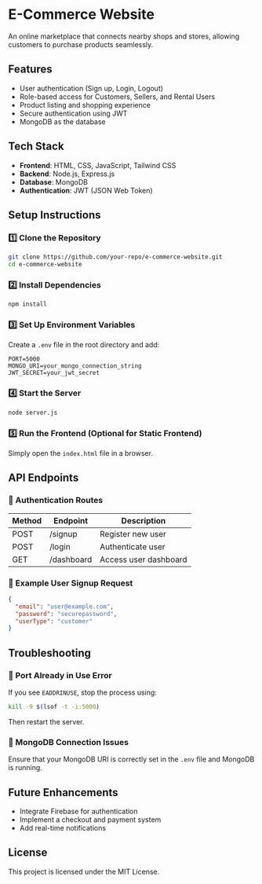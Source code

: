 # E-Commerce Website

An online marketplace that connects nearby shops and stores, allowing customers to purchase products seamlessly.

## Features

- User authentication (Sign up, Login, Logout)
- Role-based access for Customers, Sellers, and Rental Users
- Product listing and shopping experience
- Secure authentication using JWT
- MongoDB as the database

## Tech Stack

- **Frontend**: HTML, CSS, JavaScript, Tailwind CSS
- **Backend**: Node.js, Express.js
- **Database**: MongoDB
- **Authentication**: JWT (JSON Web Token)

## Setup Instructions

### 1️⃣ Clone the Repository

```sh
git clone https://github.com/your-repo/e-commerce-website.git
cd e-commerce-website
```

### 2️⃣ Install Dependencies

```sh
npm install
```

### 3️⃣ Set Up Environment Variables

Create a `.env` file in the root directory and add:

```env
PORT=5000
MONGO_URI=your_mongo_connection_string
JWT_SECRET=your_jwt_secret
```

### 4️⃣ Start the Server

```sh
node server.js
```

### 5️⃣ Run the Frontend (Optional for Static Frontend)

Simply open the `index.html` file in a browser.

## API Endpoints

### 🔹 Authentication Routes

| Method | Endpoint   | Description           |
| ------ | ---------- | --------------------- |
| POST   | /signup    | Register new user     |
| POST   | /login     | Authenticate user     |
| GET    | /dashboard | Access user dashboard |

### 🔹 Example User Signup Request

```json
{
  "email": "user@example.com",
  "password": "securepassword",
  "userType": "customer"
}
```

## Troubleshooting

### 🔸 Port Already in Use Error

If you see `EADDRINUSE`, stop the process using:

```sh
kill -9 $(lsof -t -i:5000)
```

Then restart the server.

### 🔸 MongoDB Connection Issues

Ensure that your MongoDB URI is correctly set in the `.env` file and MongoDB is running.

## Future Enhancements

- Integrate Firebase for authentication
- Implement a checkout and payment system
- Add real-time notifications

## License

This project is licensed under the MIT License.
